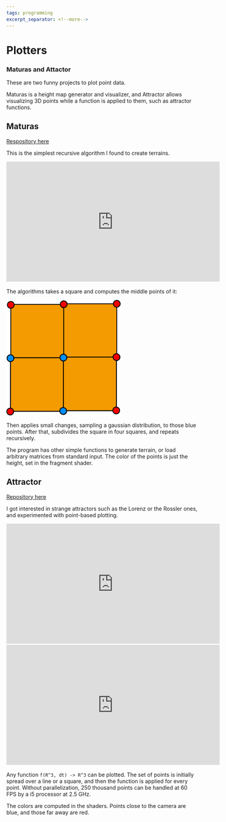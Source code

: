 ```yaml
---
tags: programming
excerpt_separator: <!--more-->
---
```


# Plotters
### Maturas and Attactor

These are two funny projects to plot point data.

Maturas is a height map generator and visualizer, and Attractor allows
visualizing 3D points while a function is applied to them, such as attractor
functions.

## Maturas

[Respository here](https://bitbucket.org/jmmut/maturas)

This is the simplest recursive algorithm I found to create terrains.

<iframe
width="560" height="315"
src="https://www.youtube-nocookie.com/embed/Fa2lVVbT5yY?rel=0"
frameborder="0" webkitallowfullscreen mozallowfullscreen allowfullscreen
allow="autoplay; encrypted-media"
class="lazyload">
</iframe>

The algorithms takes a square and computes the middle points of it:

<img src="/assets/maturas_terrain.svg" alt="unable to load image" width="300"/>

Then applies small changes, sampling a gaussian distribution, to those blue
points. After that, subdivides the square in four squares, and repeats
recursively.

The program has other simple functions to generate terrain, or load
arbitrary matrices from standard input. The color of the points is just the
height, set in the fragment shader.


## Attractor

[Repository here](https://bitbucket.org/jmmut/atractor)

I got interested in strange attractors such as the Lorenz or the Rossler ones,
and experimented with point-based plotting.

<iframe
width="560" height="315"
src="https://www.youtube-nocookie.com/embed/u2YsLa9SUlI?rel=0"
frameborder="0" webkitallowfullscreen mozallowfullscreen allowfullscreen
allow="autoplay; encrypted-media"
class="lazyload">
</iframe>

<iframe
width="560" height="315"
src="https://www.youtube-nocookie.com/embed/s_7yGj6cVd0?rel=0"
frameborder="0" webkitallowfullscreen mozallowfullscreen allowfullscreen
allow="autoplay; encrypted-media"
class="lazyload">
</iframe>

Any function `f(R^3, dt) -> R^3` can be plotted. The set of points is initially
spread over a line or a square, and then the function is applied for every
point. Without parallelization, 250 thousand points can be handled at 60 FPS by
a i5 processor at 2.5 GHz.

The colors are computed in the shaders. Points close to the camera are blue, and
those far away are red.


<!--more-->
